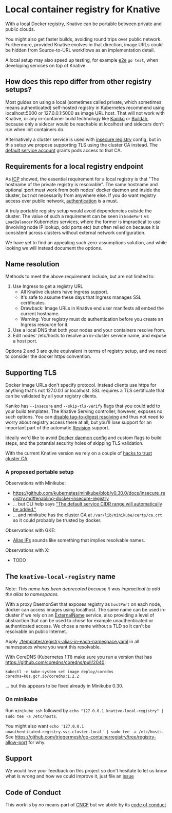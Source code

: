 # Local container registry for Knative

With a local Docker registry, Knative can be portable between private and public clouds.

You might also get faster builds, avoiding round trips over public network.
Furthermore, provided Knative evolves in that direction,
image URLs could be hidden from Source-to-URL workflows as an implementation detail.

A local setup may also speed up testing, for example [e2e](https://github.com/kubernetes/community/blob/master/contributors/devel/e2e-tests.md#local-clusters) `go test`,
when developing services on top of Knative.

## How does this repo differ from other registry setups?

Most guides on using a local (sometimes called private, which sometimes means authenticated)
self-hosted registry in Kubernetes recommend using localhost:5000 or 127.0.0.1:5000 as image URL host.
That will not work with Knative, or any in-container build technology like
[Kaniko](https://github.com/GoogleContainerTools/kaniko) or [Buildah](https://github.com/projectatomic/buildah),
because only a sidecar would be reachable at localhost and sidecars don't run when init containers do.

Alternatively a cluster service is used with [insecure registry](https://github.com/kubernetes/minikube/blob/v0.30.0/docs/insecure_registry.md) config,
but in this setup we propose supporting TLS using the cluster CA instead.
The [default service account](https://kubernetes.io/docs/tasks/tls/managing-tls-in-a-cluster/#trusting-tls-in-a-cluster) grants pods access to that CA.

## Requirements for a local registry endpoint

As [ICP](https://medium.com/@zhimin.wen/explore-knative-build-on-on-premise-kubernetes-cluster-ibm-cloud-private-b0e94e59ba9d) showed,
the essential requirement for a local registry is that "The hostname of the private registry is resolvable".
The same hostname and optional :port must work from both nodes' docker daemon and inside the cluster,
but not necessarily from anywhere else.
If you do want registry access over public network, [authentication](https://docs.docker.com/registry/deploying/#restricting-access) is a must.

A truly portable registry setup would avoid dependencies outside the cluster.
The value of such a requirement can be seen in `NodePort` vs `LoadBalancer` Kubernetes services,
where the former is impractical to use (involving node IP lookup, odd ports etc) but often relied on
because it is consistent across clusters without external network configuration.

We have yet to find an appealing such zero-assumptions solution,
and while looking we will instead document the options.

## Name resolution

Methods to meet the above requirement include, but are not limited to:

 1. Use Ingress to get a registry URL
    - All Knative clusters have Ingress support.
    - It's safe to assume these days that Ingress manages SSL certificates.
    - Drawback: Image URLs in Knative end user manifests all embed the current hostname.
    - Warning: Your registry must do authentication before you create an Ingress resource for it.
 2. Use a local DNS that both your nodes and your containers resolve from.
 3. Edit nodes' /etc/hosts to resolve an in-cluster service name, and expose a host port.

Options 2 and 3 are quite equivalent in terms of registry setup,
and we need to consider the docker https convention.

## Supporting TLS

Docker image URLs don't specify protocol.
Instead clients use https for anything that's not 127.0.0.1 or localhost.
SSL requires a TLS certificate that can be validated by all your registry clients.

Kaniko has `--insecure` and `--skip-tls-verify` flags that you could add to your build templates.
The Knative Serving controller, however, exposes no such options.
You can [disable tag-to-digest resolving](https://github.com/knative/serving/blob/v0.1.1/config/config-controller.yaml#L31)
and thus not need to worry about registry access there at all,
but you'll lose support for an important part of the automatic
[Revision](https://github.com/knative/docs/tree/master/serving#serving-resources) support.

Ideally we'd like to avoid [Docker daemon config](https://docs.docker.com/registry/insecure/) and custom flags to build steps,
and the potential security holes of skipping TLS validation.

With the current Knative version we rely on a couple of [hacks to trust cluster CA](./knative-registry-operator).

### A proposed portable setup

Observations with Minikube:
 * https://github.com/kubernetes/minikube/blob/v0.30.0/docs/insecure_registry.md#enabling-docker-insecure-registry
 * ... but CLI help says ["The default service CIDR range will automatically be added."](https://github.com/kubernetes/minikube/blob/v0.30.0/cmd/minikube/cmd/start.go#L398)
 * ... and minikube has the cluster CA at `/var/lib/minikube/certs/ca.crt` so it could probably be trusted by docker.

Observations with GKE:
 * [Alias IPs](https://cloud.google.com/vpc/docs/alias-ip) sounds like something that implies resolvable names.

Observations with X:
 * TODO

## The `knative-local-registry` name

Note: _This name has been deprecated because it was impractical to add the alias to namespaces._

With a proxy DaemonSet that exposes registry as `hostPort` on each node,
docker can access images using localhost.
The same name can be used in-cluster if we rely on an [ExternalName](https://kubernetes.io/docs/concepts/services-networking/service/#externalname) service,
also providing a level of abstraction that can be used to chose for example
unauthenticated or authenticated access.
We chose a name without a TLD so it can't be resolvable on public Internet.

Apply [./templates/registry-alias-in-each-namespace.yaml](./templates/registry-alias-in-each-namespace.yaml) in all namespaces where you want this resolvable.

With CoreDNS (Kubernetes 1.11) make sure you run a version that has https://github.com/coredns/coredns/pull/2040:

```
kubectl -n kube-system set image deploy/coredns coredns=k8s.gcr.io/coredns:1.2.2
```

... but this appears to be fixed already in Minikube 0.30.

### On minikube

Run `minikube ssh` followed by `echo "127.0.0.1 knative-local-registry" | sudo tee -a /etc/hosts`.

You might also want `echo '127.0.0.1 unauthenticated.registry.svc.cluster.local' | sudo tee -a /etc/hosts`.
See https://github.com/triggermesh/go-containerregistry/tree/registry-allow-port for why.

## Support

We would love your feedback on this project so don't hesitate to let us know what is wrong and how we could improve it, just file an [issue](https://github.com/triggermesh/knative-local-registry/issues/new)

## Code of Conduct

This work is by no means part of [CNCF](https://www.cncf.io/) but we abide by its [code of conduct](https://github.com/cncf/foundation/blob/master/code-of-conduct.md)
